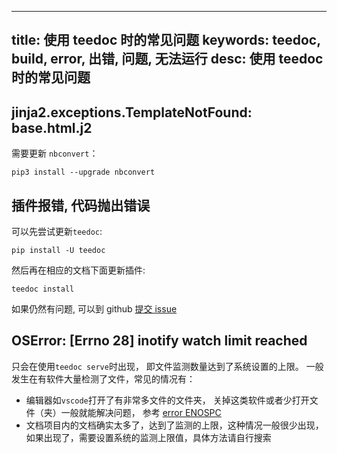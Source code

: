 
---
title: 使用 teedoc 时的常见问题
keywords: teedoc, build, error, 出错, 问题, 无法运行
desc: 使用 teedoc 时的常见问题
---





## jinja2.exceptions.TemplateNotFound: base.html.j2

需要更新 `nbconvert`：

```shell
pip3 install --upgrade nbconvert
```

## 插件报错, 代码抛出错误

可以先尝试更新`teedoc`:

```
pip install -U teedoc
```

然后再在相应的文档下面更新插件:

```
teedoc install
```

如果仍然有问题, 可以到 github [提交 issue](https://github.com/teedoc/teedoc/issues/new)


## OSError: [Errno 28] inotify watch limit reached

只会在使用`teedoc serve`时出现， 即文件监测数量达到了系统设置的上限。
一般发生在有软件大量检测了文件，常见的情况有：
* 编辑器如`vscode`打开了有非常多文件的文件夹， 关掉这类软件或者少打开文件（夹）一般就能解决问题， 参考 [error ENOSPC](https://code.visualstudio.com/docs/setup/linux#_visual-studio-code-is-unable-to-watch-for-file-changes-in-this-large-workspace-error-enospc)
* 文档项目内的文档确实太多了，达到了监测的上限，这种情况一般很少出现，如果出现了，需要设置系统的监测上限值，具体方法请自行搜索

